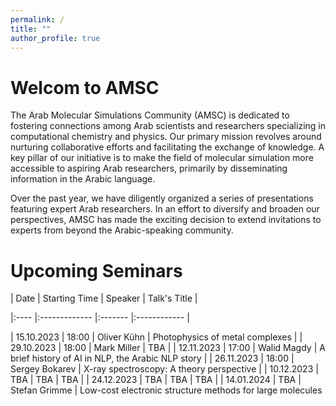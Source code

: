 ```yaml
---
permalink: /
title: ""
author_profile: true
---
```


Welcom to AMSC
======
The Arab Molecular Simulations Community (AMSC) is dedicated to fostering connections among Arab scientists and researchers specializing in computational chemistry and physics. Our primary mission revolves around nurturing collaborative efforts and facilitating the exchange of knowledge. A key pillar of our initiative is to make the field of molecular simulation more accessible to aspiring Arab researchers, primarily by disseminating information in the Arabic language.

Over the past year, we have diligently organized a series of presentations featuring expert Arab researchers. In an effort to diversify and broaden our perspectives, AMSC has made the exciting decision to extend invitations to experts from beyond the Arabic-speaking community.

Upcoming Seminars
=======
| Date | Starting Time | Speaker | Talk's Title |

|:---- |:------------- |:------- |:------------ |

| 15.10.2023 | 18:00 | Oliver Kühn | Photophysics of metal complexes |
| 29.10.2023 | 18:00 | Mark Miller | TBA |
| 12.11.2023 | 17:00 | Walid Magdy | A brief history of AI in NLP, the Arabic NLP story |
| 26.11.2023 | 18:00 | Sergey Bokarev | X-ray spectroscopy: A theory perspective |
| 10.12.2023 | TBA | TBA | TBA |
| 24.12.2023 | TBA | TBA | TBA |
| 14.01.2024 | TBA | Stefan Grimme | Low-cost electronic structure methods for large molecules


